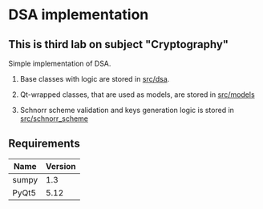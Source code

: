 # DSA implementation

## This is third lab on subject "Cryptography"

Simple implementation of DSA.

1. Base classes with logic are stored in [src/dsa](./src/dsa).

2. Qt-wrapped classes, that are used as models, are stored in [src/models](./src/dsa)

3. Schnorr scheme validation and keys generation logic is stored in [src/schnorr_scheme](./src/schnorr_scheme)

## Requirements

| Name | Version |
|---|---|
| sumpy | 1.3 |
| PyQt5 | 5.12 |